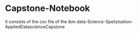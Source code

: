 # Capstone-Notebook
it consists of the csv file of the ibm data-Science-Spelizisation- AppliedDatascienceCapstone
